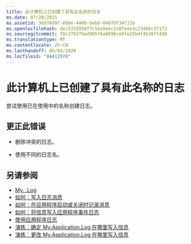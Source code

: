 ```yaml
---
title: 此计算机上已创建了具有此名称的日志
ms.date: 07/20/2015
ms.assetid: 3dd78d9f-890e-4409-bebb-048fdf34711b
ms.openlocfilehash: dec5333950f7c56a5eec5307eee3c2346bc3f1f2
ms.sourcegitcommit: f8c270376ed905f6a8896ce0fe25b4f4b38ff498
ms.translationtype: MT
ms.contentlocale: zh-CN
ms.lasthandoff: 06/04/2020
ms.locfileid: "84412970"
---
```

# <a name="a-log-has-already-been-created-with-this-name-on-this-machine"></a>此计算机上已创建了具有此名称的日志
尝试使用已在使用中的名称创建日志。  
  
## <a name="to-correct-this-error"></a>更正此错误  
  
- 删除冲突的日志。  
  
- 使用不同的日志名。  
  
## <a name="see-also"></a>另请参阅

- [My. .Log](xref:Microsoft.VisualBasic.ApplicationServices.ApplicationBase.Log)
- [如何：写入日志消息](../developing-apps/programming/log-info/how-to-write-log-messages.md)
- [如何：在应用程序启动或关闭时记录消息](../developing-apps/programming/log-info/how-to-log-messages-when-the-application-starts-or-shuts-down.md)
- [如何：将信息写入应用程序事件日志](../developing-apps/programming/log-info/how-to-write-to-an-application-event-log.md)
- [使用应用程序日志](../developing-apps/programming/log-info/working-with-application-logs.md)
- [演练：确定 My.Application.Log 在哪里写入信息](../developing-apps/programming/log-info/walkthrough-determining-where-my-application-log-writes-information.md)
- [演练：更改 My.Application.Log 在哪里写入信息](../developing-apps/programming/log-info/walkthrough-changing-where-my-application-log-writes-information.md)

